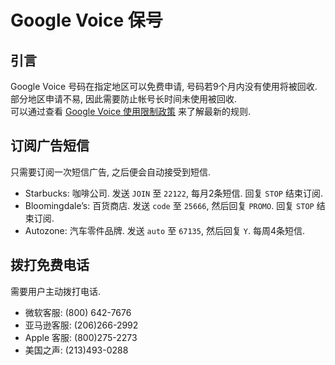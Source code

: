 # Google Voice 保号

## 引言

Google Voice 号码在指定地区可以免费申请, 号码若9个月内没有使用将被回收. 部分地区申请不易, 因此需要防止帐号长时间未使用被回收.  
可以通过查看 [Google Voice 使用限制政策](https://www.google.com/googlevoice/program-policies.html) 来了解最新的规则.  

## 订阅广告短信

只需要订阅一次短信广告, 之后便会自动接受到短信.  

- Starbucks: 咖啡公司. 发送 `JOIN` 至 `22122`, 每月2条短信. 回复 `STOP` 结束订阅.
- Bloomingdale’s: 百货商店. 发送 `code` 至 `25666`, 然后回复 `PROMO`. 回复 `STOP` 结束订阅.
- Autozone: 汽车零件品牌. 发送 `auto` 至 `67135`, 然后回复 `Y`. 每周4条短信.

## 拨打免费电话

需要用户主动拨打电话.  

- 微软客服: (800) 642-7676
- 亚马逊客服: (206)266-2992
- Apple 客服: (800)275-2273
- 美国之声: (213)493-0288
